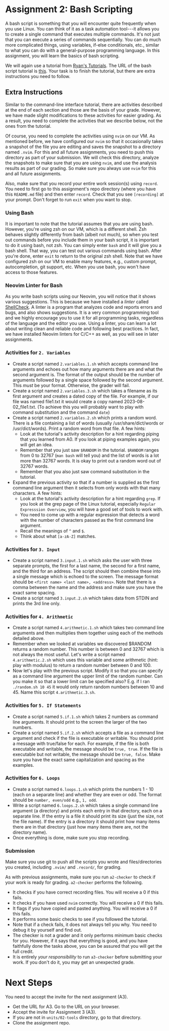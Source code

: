 # Assignment 2: Bash Scripting

A bash script is something that you will encounter quite frequently when you use Linux. You can
think of it as a task automation tool---it allows you to create a single command that executes
multiple commands. It's not just that you can execute a series of commands sequentially. You can do
much more complicated things, using variables, if-else conditionals, etc., similar to what you can
do with a general-purpose programming language. In this assignment, you will learn the basics of
bash scripting.

We will again use a tutorial from [Ryan's Tutorials](https://ryanstutorials.net). The URL of the
bash script tutorial is [this](https://ryanstutorials.net/bash-scripting-tutorial/). Your task is to
finish the tutorial, but there are extra instructions you need to follow.

## Extra Instructions

Similar to the command-line interface tutorial, there are activities described at the end of each
section and those are the basis of your grade. However, we have made slight modifications to these
activities for easier grading. As a result, you need to complete the activities that we describe
below, not the ones from the tutorial.

Of course, you need to complete the activities using `nvim` on our VM. As mentioned before, we have
configured our `nvim` so that it occasionally takes a snapshot of the file you are editing and saves
the snapshot to a directory named `.nvim`. For this and all future assignments, you need to push
this directory as part of your submission. We will check this directory, analyze the snapshots to
make sure that you are using `nvim`, and use the analysis results as part of our grading. So make
sure you always use `nvim` for this and all future assignments.

Also, make sure that you record your entire work session(s) using `record`. You need to first go to
this assignment's repo directory (where you have this `README.md` file) and then enter `record`.
Check that you see `[recording]` at your prompt. Don't forget to run `exit` when you want to
stop.

### Using Bash

It is important to note that the tutorial assumes that you are using bash. However, you're using zsh
on our VM, which is a different shell. Zsh behaves slightly differently from bash (albeit not much),
so when you test out commands before you include them in your bash script, it is important to do it
using bash, not zsh. You can simply enter `bash` and it will give you a bash shell. That way, you
can test out various commands using bash. After you're done, enter `exit` to return to the original
zsh shell. Note that we have configured zsh on our VM to enable many features, e.g., custom prompt,
autocompletion, git support, etc. When you use bash, you won't have access to those features.

### Neovim Linter for Bash

As you write bash scripts using our Neovim, you will notice that it shows various suggestions. This
is because we have installed a *linter* called [ShellCheck](https://www.shellcheck.net/). A linter
is a program that analyzes code and reports errors and bugs, and also shows suggestions. It is a
very common programming tool and we highly encourage you to use it for all programming tasks,
regardless of the language and the editor you use. Using a linter, you can learn a lot about writing
clean and reliable code and following best practices. In fact, we have installed Neovim linters for
C/C++ as well, as you will see in later assignments.

### Activities for `2. Variables`

* Create a script named `2.variables.1.sh` which accepts command line arguments and echoes out how
  many arguments there are and what the second argument is. The format of the output should be the
  number of arguments followed by a single space followed by the second argument. This *must* be
  your format. Otherwise, the grader will fail.
* Create a script named `2.variables.3.sh` which takes a filename as its first argument and creates
  a dated copy of the file. For example, if our file was named file1.txt it would create a copy
  named 2023-08-02_file1.txt. (To achieve this you will probably want to play with command
  substitution and the command `date`)
* Create a script named `2.variables.2.sh` which prints a random word. There is a file containing a
  list of words (usually /usr/share/dict/words or /usr/dict/words). Print a random word from that
  file. A few hints:
    * Look at the tutorial's activity description for a hint regarding piping that you learned from
      A0. If you look at piping examples again, you will get an idea.
    * Remember that you just saw `$RANDOM` in the tutorial. `$RANDOM` ranges from 0 to 32767 (`man
      bash` will tell you) and the list of words is a lot more than 32767 words. It is okay to print
      out a random word out of 32767 words.
    * Remember that you also just saw command substitution in the tutorial.
* Expand the previous activity so that if a number is supplied as the first command line argument
  then it selects from only words with that many characters. A few hints:
    * Look at the tutorial's activity description for a hint regarding `grep`. If you look at the
      grep page of the Linux tutorial, especially `Regular Expresssion Overview`, you will have a
      good set of tools to work with.
    * You need to come up with a regular expression that detects a word with the number of
      characters passed as the first command line argument.
    * Recall the meanings of `^` and `$`.
    * Think about what `[a-zA-Z]` matches.

### Activities for `3. Input`

* Create a script named `3.input.1.sh` which asks the user with three separate prompts, the first
  for a last name, the second for a first name, and the third for an address. The script should then
  combine these into a single message which is echoed to the screen. The message format should be
  `<first name> <last name>, <address>`. Note that there is a comma between the name and the address
  and make sure you have the exact same spacing.
* Create a script named `3.input.2.sh` which takes data from STDIN and prints the 3rd line only.

### Activities for `4. Arithmetic`

* Create a script named `4.arithmetic.1.sh` which takes two command line arguments and then
  multiplies them together using each of the methods detailed above.
* Remember when we looked at variables we discovered $RANDOM returns a random number. This number is
  between 0 and 32767 which is not always the most useful. Let's write a script named
  `4.arithmetic.2.sh` which uses this variable and some arithmetic (hint: play with modulus) to
  return a random number between 0 and 100.
* Now let's play with the previous script. Modify it so that you can specify as a command line
  argument the upper limit of the random number. Can you make it so that a lower limit can be
  specified also? E.g. if I ran `./random.sh 10 45` it would only return random numbers between 10
  and 45. Name this script `4.arithmetic.3.sh`.

### Activities for `5. If Statements`

* Create a script named `5.if.1.sh` which takes 2 numbers as command line arguments. It should print
  to the screen the larger of the two numbers.
* Create a script named `5.if.2.sh` which accepts a file as a command line argument and check if the
  file is executable or writable. You should print a message with true/false for each. For example,
  if the file is both executable and writable, the message should be `true, true`. If the file is
  executable but not writable, the message should be `true, false`. Make sure you have the exact
  same capitalization and spacing as the examples.

### Activities for `6. Loops`

* Create a script named `6.loops.1.sh` which prints the numbers 1 - 10 (each on a separate line) and
  whether they are even or odd. The format should be `number, even/odd` e.g., `1, odd`.
* Write a script named `6.loops.2.sh` which takes a single command line argument (a directory) and
  prints each entry in that directory, each on a separate line. If the entry is a file it should
  print its size (just the size, not the file name). If the entry is a directory it should print how
  many items there are in that directory (just how many items there are, not the directory name).
* Once everything is done, make sure you stop recording.

### Submission

Make sure you use git to push all the scripts you wrote and files/directories you created, including
`.nvim/` and `.record/`, for grading.

As with previous assignments, make sure you run `a2-checker` to check if your work is ready for
grading. `a2-checker` performs the following.
* It checks if you have correct recording files. You will receive a 0 if this fails.
* It checks if you have used `nvim` correctly. You will receive a 0 if this fails.
* It flags if you have copied and pasted anything. You will receive a 0 if this fails.
* It performs some basic checks to see if you followed the tutorial.
* Note that if a check fails, it does not always tell you why. You need to debug it by yourself
  and find out.
* The checker is not a grader and it only performs minimum basic checks for you. However, if it says
  that everything is good, and you have faithfully done the tasks above, you can be assured that you
  will get the full credit.
* It is entirely *your responsibility* to run `a3-checker` before submitting your work. If you don't
  do it, you may get an unexpected grade.

# Next Steps

You need to accept the invite for the next assignment (A3).

* Get the URL for A3. Go to the URL on your browser.
* Accept the invite for Assignment 3 (A3).
* If you are not in `units/02-tools` directory, go to that directory.
* Clone the assignment repo.
